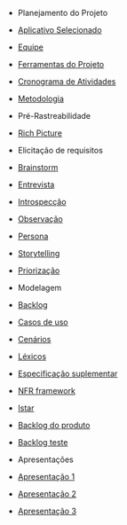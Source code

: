 - Planejamento do Projeto

- [Aplicativo Selecionado](/planejamentoDoProjeto/appSelecionado.md)
- [Equipe](/planejamentoDoProjeto/equipe.md)
- [Ferramentas do Projeto](/planejamentoDoProjeto/ferramentas.md)
- [Cronograma de Atividades](/planejamentoDoProjeto/cronograma.md)
- [Metodologia](/planejamentoDoProjeto/metodologia.md)

- Pré-Rastreabilidade 

- [Rich Picture](/planejamentoDoProjeto/richPicture.md)

- Elicitação de requisitos

- [Brainstorm](/elicitacaoRequisitos/brainstorm.md)
- [Entrevista](/elicitacaoRequisitos/entrevistas.md)
- [Introspecção](/elicitacaoRequisitos/introspeccao.md)
- [Observação](/elicitacaoRequisitos/observacao.md)
- [Persona](/elicitacaoRequisitos/persona.md)
- [Storytelling](/elicitacaoRequisitos/storytelling.md)
- [Priorização](/elicitacaoRequisitos/priorizacao.md)

- Modelagem 

- [Backlog](/modelagemRequisitos/backlog.md)
- [Casos de uso](/modelagemRequisitos/casos_de_uso.md)
- [Cenários](/modelagemRequisitos/cenarios.md)
- [Léxicos](/modelagemRequisitos/lexicos.md)
- [Especificação suplementar](/modelagemRequisitos/especificacao_suplementar.md)
- [NFR framework](/modelagemRequisitos/NFR.md)
- [Istar](/modelagemRequisitos/Istar.md)
- [Backlog do produto](/modelagemRequisitos/backlog.md)
- [Backlog teste](/modelagemRequisitos/User-Stories.md)
- Apresentações

- [Apresentação 1](/apresentacoes/apresentacao1.md)
- [Apresentação 2](/apresentacoes/apresentacao2.md)
- [Apresentação 3](/apresentacoes/apresentacao3.md)
